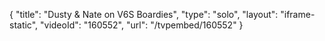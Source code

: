 {
    "title": "Dusty & Nate on V6S Boardies",
    "type": "solo",
    "layout": "iframe-static",
    "videoId": "160552",
    "url": "\/tvpembed\/160552"
}